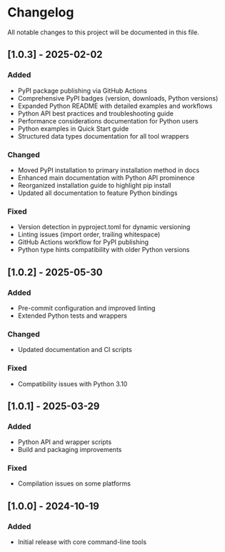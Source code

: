 # Changelog

All notable changes to this project will be documented in this file.

## [1.0.3] - 2025-02-02
### Added
- PyPI package publishing via GitHub Actions
- Comprehensive PyPI badges (version, downloads, Python versions)
- Expanded Python README with detailed examples and workflows
- Python API best practices and troubleshooting guide
- Performance considerations documentation for Python users
- Python examples in Quick Start guide
- Structured data types documentation for all tool wrappers

### Changed
- Moved PyPI installation to primary installation method in docs
- Enhanced main documentation with Python API prominence
- Reorganized installation guide to highlight pip install
- Updated all documentation to feature Python bindings

### Fixed
- Version detection in pyproject.toml for dynamic versioning
- Linting issues (import order, trailing whitespace)
- GitHub Actions workflow for PyPI publishing
- Python type hints compatibility with older Python versions

## [1.0.2] - 2025-05-30
### Added
- Pre-commit configuration and improved linting
- Extended Python tests and wrappers
### Changed
- Updated documentation and CI scripts
### Fixed
- Compatibility issues with Python 3.10

## [1.0.1] - 2025-03-29
### Added
- Python API and wrapper scripts
- Build and packaging improvements
### Fixed
- Compilation issues on some platforms

## [1.0.0] - 2024-10-19
### Added
- Initial release with core command-line tools
